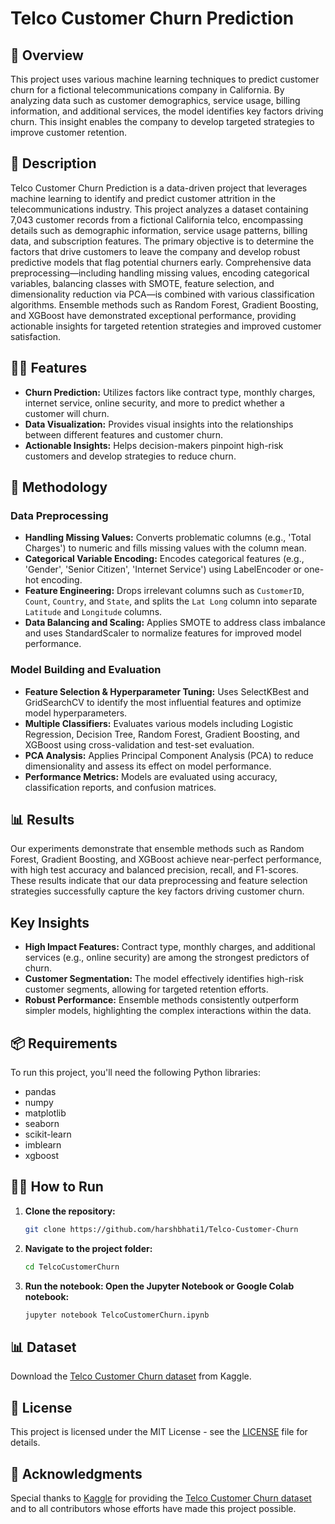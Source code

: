 # Telco Customer Churn Prediction

## 🚀 Overview
This project uses various machine learning techniques to predict customer churn for a fictional telecommunications company in California. By analyzing data such as customer demographics, service usage, billing information, and additional services, the model identifies key factors driving churn. This insight enables the company to develop targeted strategies to improve customer retention.

## 📖 Description
Telco Customer Churn Prediction is a data-driven project that leverages machine learning to identify and predict customer attrition in the telecommunications industry. This project analyzes a dataset containing 7,043 customer records from a fictional California telco, encompassing details such as demographic information, service usage patterns, billing data, and subscription features. The primary objective is to determine the factors that drive customers to leave the company and develop robust predictive models that flag potential churners early. Comprehensive data preprocessing—including handling missing values, encoding categorical variables, balancing classes with SMOTE, feature selection, and dimensionality reduction via PCA—is combined with various classification algorithms. Ensemble methods such as Random Forest, Gradient Boosting, and XGBoost have demonstrated exceptional performance, providing actionable insights for targeted retention strategies and improved customer satisfaction.

## 🧑‍💻 Features
- **Churn Prediction:** Utilizes factors like contract type, monthly charges, internet service, online security, and more to predict whether a customer will churn.
- **Data Visualization:** Provides visual insights into the relationships between different features and customer churn.
- **Actionable Insights:** Helps decision-makers pinpoint high-risk customers and develop strategies to reduce churn.

## 🔬 Methodology

### Data Preprocessing
- **Handling Missing Values:** Converts problematic columns (e.g., 'Total Charges') to numeric and fills missing values with the column mean.
- **Categorical Variable Encoding:** Encodes categorical features (e.g., 'Gender', 'Senior Citizen', 'Internet Service') using LabelEncoder or one-hot encoding.
- **Feature Engineering:** Drops irrelevant columns such as `CustomerID`, `Count`, `Country`, and `State`, and splits the `Lat Long` column into separate `Latitude` and `Longitude` columns.
- **Data Balancing and Scaling:** Applies SMOTE to address class imbalance and uses StandardScaler to normalize features for improved model performance.

### Model Building and Evaluation
- **Feature Selection & Hyperparameter Tuning:** Uses SelectKBest and GridSearchCV to identify the most influential features and optimize model hyperparameters.
- **Multiple Classifiers:** Evaluates various models including Logistic Regression, Decision Tree, Random Forest, Gradient Boosting, and XGBoost using cross-validation and test-set evaluation.
- **PCA Analysis:** Applies Principal Component Analysis (PCA) to reduce dimensionality and assess its effect on model performance.
- **Performance Metrics:** Models are evaluated using accuracy, classification reports, and confusion matrices.

## 📊 Results
Our experiments demonstrate that ensemble methods such as Random Forest, Gradient Boosting, and XGBoost achieve near-perfect performance, with high test accuracy and balanced precision, recall, and F1-scores. These results indicate that our data preprocessing and feature selection strategies successfully capture the key factors driving customer churn.

## Key Insights
- **High Impact Features:** Contract type, monthly charges, and additional services (e.g., online security) are among the strongest predictors of churn.
- **Customer Segmentation:** The model effectively identifies high-risk customer segments, allowing for targeted retention efforts.
- **Robust Performance:** Ensemble methods consistently outperform simpler models, highlighting the complex interactions within the data.

## 📦 Requirements
To run this project, you'll need the following Python libraries:
- pandas
- numpy
- matplotlib
- seaborn
- scikit-learn
- imblearn
- xgboost

## 🏃‍♀️ How to Run
1. **Clone the repository:**
   ```bash
   git clone https://github.com/harshbhati1/Telco-Customer-Churn
2. **Navigate to the project folder:**
   ```bash
   cd TelcoCustomerChurn
3. **Run the notebook: Open the Jupyter Notebook or Google Colab notebook:**
   ```bash
   jupyter notebook TelcoCustomerChurn.ipynb
## 📊 Dataset
Download the [Telco Customer Churn dataset](https://www.kaggle.com/blastchar/telco-customer-churn) from Kaggle.  

## 📝 License
This project is licensed under the MIT License - see the [LICENSE](LICENSE) file for details.

## 🙌 Acknowledgments
Special thanks to [Kaggle](https://www.kaggle.com) for providing the [Telco Customer Churn dataset](https://www.kaggle.com/blastchar/telco-customer-churn) and to all contributors whose efforts have made this project possible.

